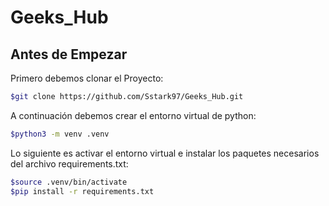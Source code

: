 # Geeks_Hub

## Antes de Empezar
Primero debemos clonar el Proyecto:
```bash
$git clone https://github.com/Sstark97/Geeks_Hub.git
```
A continuación debemos crear el entorno virtual de python:
```bash
$python3 -m venv .venv
```
Lo siguiente es activar el entorno virtual e instalar los paquetes necesarios del archivo requirements.txt:
```bash
$source .venv/bin/activate
$pip install -r requirements.txt
```